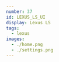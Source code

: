```yaml
---
number: 37
id: LEXUS_LS_UI
display: Lexus LS
tags:
  - lexus
images:
  - ./home.png
  - ./settings.png
---
```

